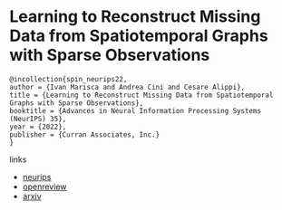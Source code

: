 # Learning to Reconstruct Missing Data from Spatiotemporal Graphs with Sparse Observations

```
@incollection{spin_neurips22,
author = {Ivan Marisca and Andrea Cini and Cesare Alippi},
title = {Learning to Reconstruct Missing Data from Spatiotemporal Graphs with Sparse Observations},
booktitle = {Advances in Neural Information Processing Systems (NeurIPS) 35},
year = {2022},
publisher = {Curran Associates, Inc.}
}
```

links
- [neurips](https://nips.cc/Conferences/2022/Schedule?showEvent=53145)
- [openreview](https://openreview.net/forum?id=ejkwDKPowQl)
- [arxiv](https://arxiv.org/abs/2205.13479)
